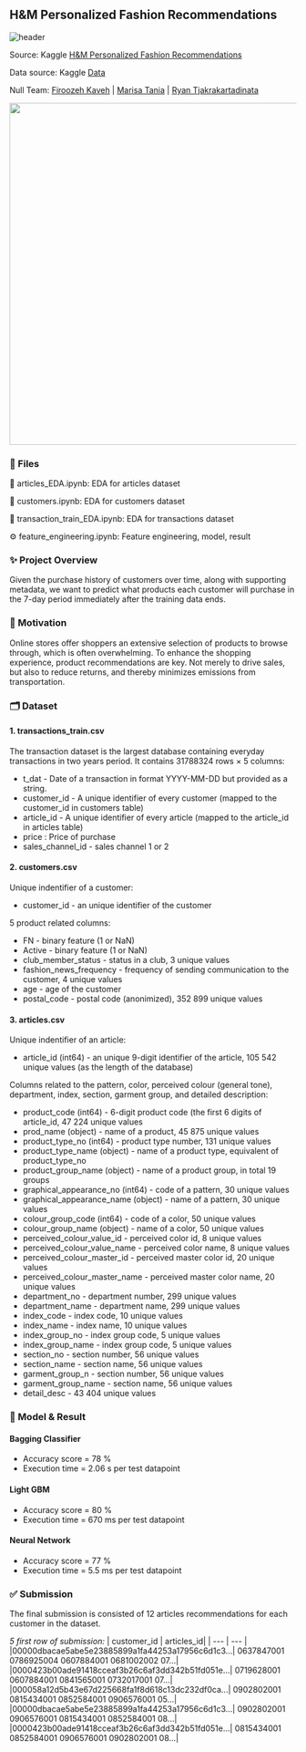 ## H&M Personalized Fashion Recommendations

![header](https://user-images.githubusercontent.com/60201466/167953233-53ce9848-5da5-481b-a14d-270c794255d1.jpg)

Source: Kaggle [H&M Personalized Fashion Recommendations](https://www.kaggle.com/competitions/h-and-m-personalized-fashion-recommendations/overview)

Data source: Kaggle [Data](https://www.kaggle.com/competitions/h-and-m-personalized-fashion-recommendations/data)

Null Team: [Firoozeh Kaveh](https://github.com/fika005) | [Marisa Tania](https://github.com/mt-cs) | [Ryan Tjakrakartadinata](https://github.com/tjakrak) 

<a href="https://youtu.be/-VX6G6C-xPk" title="H&M Personalized Fashion Recommendations"><img src="https://user-images.githubusercontent.com/60201466/167955862-9c911516-c1cb-46fa-8c51-7d807c3fae26.jpg" width="600"></a>

### 📂 Files

👗 articles_EDA.ipynb: EDA for articles dataset

👥 customers.ipynb: EDA for customers dataset

🧾 transaction_train_EDA.ipynb: EDA for transactions dataset

⚙️ feature_engineering.ipynb: Feature engineering, model, result

### ✨ Project Overview

Given the purchase history of customers over time, along with supporting metadata, we want to predict what products each customer will purchase in the 7-day period immediately after the training data ends.

### 🌻 Motivation

Online stores offer shoppers an extensive selection of products to browse through, which is often overwhelming. To enhance the shopping experience, product recommendations are key. Not merely to drive sales, but also to reduce returns, and thereby minimizes emissions from transportation.

### 🗂 Dataset

#### 1. transactions_train.csv
The transaction dataset is the largest database containing everyday transactions in two years period. It contains 31788324 rows × 5 columns:
- t_dat - Date of a transaction in format YYYY-MM-DD but provided as a string.
- customer_id - A unique identifier of every customer (mapped to the customer_id in customers table)
- article_id - A unique identifier of every article (mapped to the article_id in articles table)
- price : Price of purchase
- sales_channel_id - sales channel 1 or 2

#### 2. customers.csv
Unique indentifier of a customer:
- customer_id - an unique identifier of the customer

5 product related columns:
- FN - binary feature (1 or NaN)
- Active - binary feature (1 or NaN)
- club_member_status - status in a club, 3 unique values
- fashion_news_frequency - frequency of sending communication to the customer, 4 unique values
- age - age of the customer
- postal_code - postal code (anonimized), 352 899 unique values
 
#### 3. articles.csv
Unique indentifier of an article:
- article_id (int64) - an unique 9-digit identifier of the article, 105 542 unique values (as the length of the database)

Columns related to the pattern, color, perceived colour (general tone), department, index, section, garment group, and detailed description:
- product_code (int64) - 6-digit product code (the first 6 digits of article_id, 47 224 unique values
- prod_name (object) - name of a product, 45 875 unique values
- product_type_no (int64) - product type number, 131 unique values
- product_type_name (object) - name of a product type, equivalent of product_type_no
- product_group_name (object) - name of a product group, in total 19 groups
- graphical_appearance_no (int64) - code of a pattern, 30 unique values
- graphical_appearance_name (object) - name of a pattern, 30 unique values
- colour_group_code (int64) - code of a color, 50 unique values
- colour_group_name (object) - name of a color, 50 unique values
- perceived_colour_value_id - perceived color id, 8 unique values
- perceived_colour_value_name - perceived color name, 8 unique values
- perceived_colour_master_id - perceived master color id, 20 unique values
- perceived_colour_master_name - perceived master color name, 20 unique values
- department_no - department number, 299 unique values
- department_name - department name, 299 unique values
- index_code - index code, 10 unique values
- index_name - index name, 10 unique values
- index_group_no - index group code, 5 unique values
- index_group_name - index group code, 5 unique values
- section_no - section number, 56 unique values
- section_name - section name, 56 unique values
- garment_group_n - section number, 56 unique values
- garment_group_name - section name, 56 unique values
- detail_desc - 43 404 unique values

### 🧠 Model & Result

#### Bagging Classifier
- Accuracy score = 78 %
- Execution time = 2.06 s per test datapoint

#### Light GBM
- Accuracy score = 80 %
- Execution time = 670 ms per test datapoint

#### Neural Network
- Accuracy score = 77 %
- Execution time = 5.5 ms per test datapoint

### ✅ Submission
The final submission is consisted of 12 articles recommendations for each customer in the dataset.

_5 first row of submission:_
| customer_id | articles_id|
| --- | --- |
|00000dbacae5abe5e23885899a1fa44253a17956c6d1c3...| 0637847001 0786925004 0607884001 0681002002 07...|
|0000423b00ade91418cceaf3b26c6af3dd342b51fd051e...| 0719628001 0607884001 0841565001 0732017001 07...|
|000058a12d5b43e67d225668fa1f8d618c13dc232df0ca...| 0902802001 0815434001 0852584001 0906576001 05...|
|00000dbacae5abe5e23885899a1fa44253a17956c6d1c3...| 0902802001 0906576001 0815434001 0852584001 08...|
|0000423b00ade91418cceaf3b26c6af3dd342b51fd051e...| 0815434001 0852584001 0906576001 0902802001 08...|




